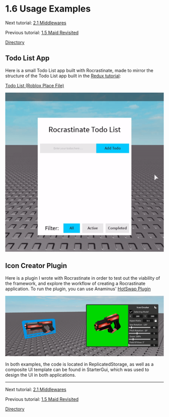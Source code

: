 
# 1.6 Usage Examples

Next tutorial: [2.1 Middlewares](docs/2-1-middlewares.md)

Previous tutorial: [1.5 Maid Revisited](1-5-maid-revisited.md)

[Directory](../README.md#tutorial)

## Todo List App

Here is a small Todo List app built with Rocrastinate, made to mirror the structure of the Todo List app built in the [Redux tutorial](https://redux.js.org/basics/example):

[Todo List (Roblox Place File)](https://raw.github.com/headjoe3/Rocrastinate/master/examples/todos.rbxl)

![Icon Creator Plugin](usage_examples_todo_list.gif)

## Icon Creator Plugin

Here is a plugin I wrote with Rocrastinate in order to test out the viability of the framework, and explore the workflow of creating a Rocrastinate application.
To run the plugin, you can use Anaminus' [HotSwap Plugin](https://www.roblox.com/library/184216383/HotSwap-v1-1)

![Icon Creator Plugin](usage_examples_icon_creator.png)

In both examples, the code is located in ReplicatedStorage, as well as a composite UI template can be found in StarterGui, which was used to design the UI in both applications.


---

Next tutorial: [2.1 Middlewares](docs/2-1-middlewares.md)

Previous tutorial: [1.5 Maid Revisited](1-5-maid-revisited.md)

[Directory](../README.md#tutorial)
